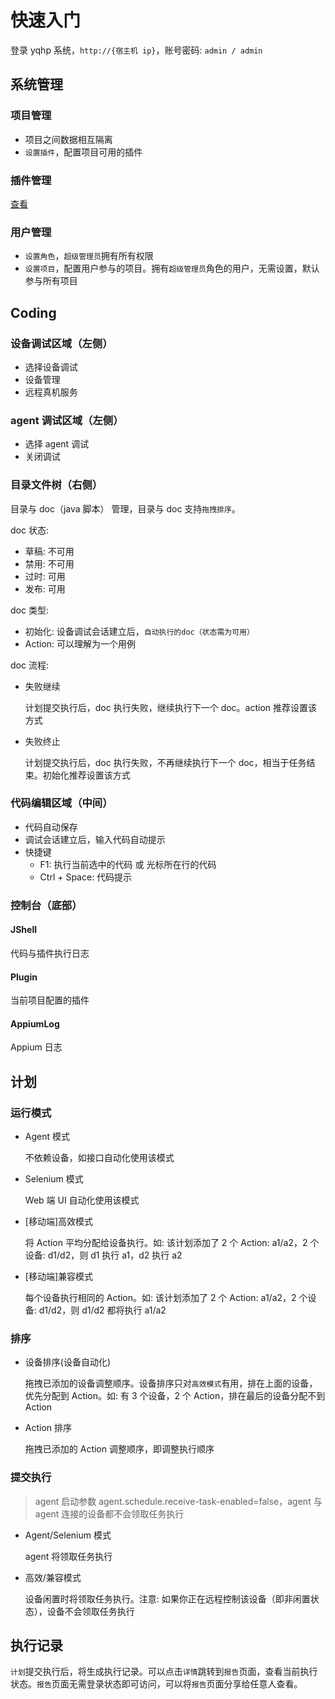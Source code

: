 # 快速入门

登录 yqhp 系统，`http://{宿主机 ip}`，账号密码: `admin / admin`

## 系统管理

### 项目管理

- 项目之间数据相互隔离
- `设置插件`，配置项目可用的插件

### 插件管理

[查看](/guide/plugins)

### 用户管理

- `设置角色`，`超级管理员`拥有所有权限
- `设置项目`，配置用户参与的项目。拥有`超级管理员`角色的用户，无需设置，默认参与所有项目

## Coding

### 设备调试区域（左侧）

- 选择设备调试
- 设备管理
- 远程真机服务

### agent 调试区域（左侧）

- 选择 agent 调试
- 关闭调试

### 目录文件树（右侧）

目录与 doc（java 脚本） 管理，目录与 doc 支持`拖拽排序`。

doc 状态:

- 草稿: 不可用
- 禁用: 不可用
- 过时: 可用
- 发布: 可用

doc 类型:

- 初始化: 设备调试会话建立后，`自动执行的doc（状态需为可用）`
- Action: 可以理解为一个用例

doc 流程:

- 失败继续

  计划提交执行后，doc 执行失败，继续执行下一个 doc。action 推荐设置该方式

- 失败终止

  计划提交执行后，doc 执行失败，不再继续执行下一个 doc，相当于任务结束。初始化推荐设置该方式

### 代码编辑区域（中间）

- 代码自动保存
- 调试会话建立后，输入代码自动提示
- 快捷键
  - F1: 执行当前选中的代码 或 光标所在行的代码
  - Ctrl + Space: 代码提示

### 控制台（底部）

#### JShell

代码与插件执行日志

#### Plugin

当前项目配置的插件

#### AppiumLog

Appium 日志

## 计划

### 运行模式

- Agent 模式

  不依赖设备，如接口自动化使用该模式

- Selenium 模式

  Web 端 UI 自动化使用该模式

- [移动端]高效模式

  将 Action 平均分配给设备执行。如: 该计划添加了 2 个 Action: a1/a2，2 个设备: d1/d2，则 d1 执行 a1，d2 执行 a2

- [移动端]兼容模式

  每个设备执行相同的 Action。如: 该计划添加了 2 个 Action: a1/a2，2 个设备: d1/d2，则 d1/d2 都将执行 a1/a2

### 排序

- 设备排序(设备自动化)

  拖拽已添加的设备调整顺序。设备排序只对`高效模式`有用，排在上面的设备，优先分配到 Action。如: 有 3 个设备，2 个 Action，排在最后的设备分配不到 Action

- Action 排序

  拖拽已添加的 Action 调整顺序，即调整执行顺序

### 提交执行

> agent 启动参数 agent.schedule.receive-task-enabled=false，agent 与 agent 连接的设备都不会领取任务执行

- Agent/Selenium 模式

  agent 将领取任务执行

- 高效/兼容模式

  设备闲置时将领取任务执行。注意: 如果你正在远程控制该设备（即非闲置状态），设备不会领取任务执行

## 执行记录

`计划`提交执行后，将生成执行记录。可以点击`详情`跳转到`报告`页面，查看当前执行状态。`报告`页面无需登录状态即可访问，可以将`报告`页面分享给任意人查看。
